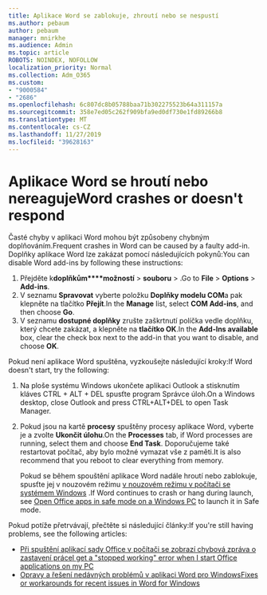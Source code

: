 ```yaml
---
title: Aplikace Word se zablokuje, zhroutí nebo se nespustí
ms.author: pebaum
author: pebaum
manager: mnirkhe
ms.audience: Admin
ms.topic: article
ROBOTS: NOINDEX, NOFOLLOW
localization_priority: Normal
ms.collection: Adm_O365
ms.custom:
- "9000584"
- "2686"
ms.openlocfilehash: 6c807dc8b05788baa71b302275523b64a311157a
ms.sourcegitcommit: 358e7ed05c262f909bfa9ed0df730e1fd89266b8
ms.translationtype: MT
ms.contentlocale: cs-CZ
ms.lasthandoff: 11/27/2019
ms.locfileid: "39628163"
---
```

# <a name="word-crashes-or-doesnt-respond"></a><span data-ttu-id="ce287-102">Aplikace Word se hroutí nebo nereaguje</span><span class="sxs-lookup"><span data-stu-id="ce287-102">Word crashes or doesn't respond</span></span>

<span data-ttu-id="ce287-103">Časté chyby v aplikaci Word mohou být způsobeny chybným doplňováním.</span><span class="sxs-lookup"><span data-stu-id="ce287-103">Frequent crashes in Word can be caused by a faulty add-in.</span></span> <span data-ttu-id="ce287-104">Doplňky aplikace Word lze zakázat pomocí následujících pokynů:</span><span class="sxs-lookup"><span data-stu-id="ce287-104">You can disable Word add-ins by following these instructions:</span></span>

1. <span data-ttu-id="ce287-105">Přejděte k**doplňkům\*\*\*\*možností** >  **souboru** > .</span><span class="sxs-lookup"><span data-stu-id="ce287-105">Go to **File** > **Options** > **Add-ins**.</span></span>
2. <span data-ttu-id="ce287-106">V seznamu **Spravovat** vyberte položku **Doplňky modelu COM**a pak klepněte na tlačítko **Přejít**.</span><span class="sxs-lookup"><span data-stu-id="ce287-106">In the **Manage** list, select **COM Add-ins**, and then choose **Go**.</span></span>
3. <span data-ttu-id="ce287-107">V seznamu **dostupné doplňky** zrušte zaškrtnutí políčka vedle doplňku, který chcete zakázat, a klepněte na **tlačítko OK**.</span><span class="sxs-lookup"><span data-stu-id="ce287-107">In the **Add-Ins available** box, clear the check box next to the add-in that you want to disable, and choose **OK**.</span></span>

<span data-ttu-id="ce287-108">Pokud není aplikace Word spuštěna, vyzkoušejte následující kroky:</span><span class="sxs-lookup"><span data-stu-id="ce287-108">If Word doesn't start, try the following:</span></span>

1.   <span data-ttu-id="ce287-109">Na ploše systému Windows ukončete aplikaci Outlook a stisknutím kláves CTRL + ALT + DEL spusťte program Správce úloh.</span><span class="sxs-lookup"><span data-stu-id="ce287-109">On a Windows desktop, close Outlook and press CTRL+ALT+DEL to open Task Manager.</span></span> 
2. <span data-ttu-id="ce287-110">Pokud jsou na kartě **procesy** spuštěny procesy aplikace Word, vyberte je a zvolte **Ukončit úlohu**.</span><span class="sxs-lookup"><span data-stu-id="ce287-110">On the **Processes** tab, if Word processes are running, select them and choose **End Task**.</span></span> <span data-ttu-id="ce287-111">Doporučujeme také restartovat počítač, aby bylo možné vymazat vše z paměti.</span><span class="sxs-lookup"><span data-stu-id="ce287-111">It is also recommend that you reboot to clear everything from memory.</span></span>

    <span data-ttu-id="ce287-112">Pokud se během spouštění aplikace Word nadále hroutí nebo zablokuje, spusťte jej v nouzovém režimu [v nouzovém režimu v počítači se systémem Windows](https://support.office.com/article/Open-Office-apps-in-safe-mode-on-a-Windows-PC-dedf944a-5f4b-4afb-a453-528af4f7ac72) .</span><span class="sxs-lookup"><span data-stu-id="ce287-112">If Word continues to crash or hang during launch, see [Open Office apps in safe mode on a Windows PC](https://support.office.com/article/Open-Office-apps-in-safe-mode-on-a-Windows-PC-dedf944a-5f4b-4afb-a453-528af4f7ac72) to launch it in Safe mode.</span></span>

<span data-ttu-id="ce287-113">Pokud potíže přetrvávají, přečtěte si následující články:</span><span class="sxs-lookup"><span data-stu-id="ce287-113">If you're still having problems, see the following articles:</span></span> 
- [<span data-ttu-id="ce287-114">Při spuštění aplikací sady Office v počítači se zobrazí chybová zpráva o zastavení práce</span><span class="sxs-lookup"><span data-stu-id="ce287-114">I get a "stopped working" error when I start Office applications on my PC</span></span>](https://support.office.com/article/52bd7985-4e99-4a35-84c8-2d9b8301a2fa)
- [<span data-ttu-id="ce287-115">Opravy a řešení nedávných problémů v aplikaci Word pro Windows</span><span class="sxs-lookup"><span data-stu-id="ce287-115">Fixes or workarounds for recent issues in Word for Windows</span></span>](https://support.office.com/article/bf6bf17c-2807-4871-83ce-e337ae8f0b86)
